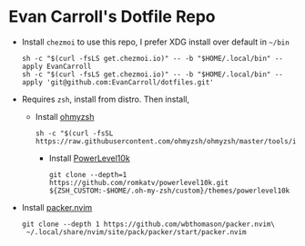 Evan Carroll's Dotfile Repo
====

* Install `chezmoi` to use this repo, I prefer XDG install over default in `~/bin`
	```shell
	sh -c "$(curl -fsLS get.chezmoi.io)" -- -b "$HOME/.local/bin" --apply EvanCarroll
	sh -c "$(curl -fsLS get.chezmoi.io)" -- -b "$HOME/.local/bin" --apply 'git@github.com:EvanCarroll/dotfiles.git'
	```

* Requires `zsh`, install from distro. Then install,
	* Install [ohmyzsh](https://ohmyz.sh/#install)
		```shell
		sh -c "$(curl -fsSL https://raw.githubusercontent.com/ohmyzsh/ohmyzsh/master/tools/install.sh)"
		```

		* Install [PowerLevel10k](https://github.com/romkatv/powerlevel10k#installation)
			```shell
			git clone --depth=1 https://github.com/romkatv/powerlevel10k.git ${ZSH_CUSTOM:-$HOME/.oh-my-zsh/custom}/themes/powerlevel10k
			```

* Install [packer.nvim](https://github.com/wbthomason/packer.nvim)
	```shell
	git clone --depth 1 https://github.com/wbthomason/packer.nvim\
	 ~/.local/share/nvim/site/pack/packer/start/packer.nvim
	```
